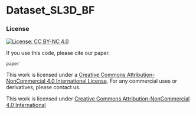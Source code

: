 # Dataset_SL3D_BF



### License
[![License: CC BY-NC 4.0](https://img.shields.io/badge/License-CC%20BY--NC%204.0-lightgrey.svg)](https://creativecommons.org/licenses/by-nc/4.0/)

If you use this code, please cite our paper.

```
paper

```

This work is licensed under a [Creative Commons Attribution-NonCommercial 4.0 International License](http://creativecommons.org/licenses/by-nc/4.0/). 
For any commercial uses or derivatives, please contact us.

This work is licensed under [Creative Commons Attribution-NonCommercial 4.0 International](https://creativecommons.org/licenses/by-nc/4.0/?ref=chooser-v1) 
